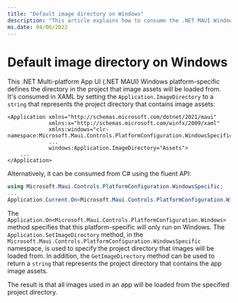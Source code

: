 ```yaml
---
title: "Default image directory on Windows"
description: "This article explains how to consume the .NET MAUI Windows platform-specific that defines the directory in the project that image assets will be loaded from."
ms.date: 04/06/2022
---
```


# Default image directory on Windows

This .NET Multi-platform App UI (.NET MAUI) Windows platform-specific defines the directory in the project that image assets will be loaded from. It's consumed in XAML by setting the `Application.ImageDirectory` to a `string` that represents the project directory that contains image assets:

```xaml
<Application xmlns="http://schemas.microsoft.com/dotnet/2021/maui"
             xmlns:x="http://schemas.microsoft.com/winfx/2009/xaml"
             xmlns:windows="clr-namespace:Microsoft.Maui.Controls.PlatformConfiguration.WindowsSpecific;assembly=Microsoft.Maui.Controls"
             ...
             windows:Application.ImageDirectory="Assets">
    ...
</Application>
```

Alternatively, it can be consumed from C# using the fluent API:

```csharp
using Microsoft.Maui.Controls.PlatformConfiguration.WindowsSpecific;
...
Application.Current.On<Microsoft.Maui.Controls.PlatformConfiguration.Windows>().SetImageDirectory("Assets");
```

The `Application.On<Microsoft.Maui.Controls.PlatformConfiguration.Windows>` method specifies that this platform-specific will only run on Windows. The `Application.SetImageDirectory` method, in the `Microsoft.Maui.Controls.PlatformConfiguration.WindowsSpecific` namespace, is used to specify the project directory that images will be loaded from. In addition, the `GetImageDirectory` method can be used to return a `string` that represents the project directory that contains the app image assets.

The result is that all images used in an app will be loaded from the specified project directory.
